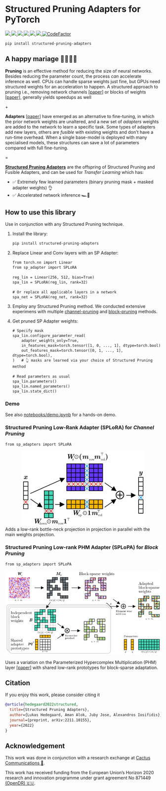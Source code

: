 # Structured Pruning Adapters for PyTorch

<div align="left">
  <a href="https://pypi.org/project/structured-pruning-adapters/">
    <img src="https://img.shields.io/pypi/pyversions/structured-pruning-adapters" height="20" >
  </a>
  <a href="https://badge.fury.io/py/structured-pruning-adapters">
    <img src="https://badge.fury.io/py/structured-pruning-adapters.svg" height="20" >
  </a>
  <!-- <a href="https://structured-pruning-adapters.readthedocs.io/en/latest/?badge=latest">
    <img src="https://readthedocs.org/projects/structured-pruning-adapters/badge/?version=latest" alt="Documentation Status" height="20"/>
  </a> -->
  <!-- <a href="https://pepy.tech/project/structured-pruning-adapters">
    <img src="https://pepy.tech/badge/structured-pruning-adapters" height="20">
  </a> -->
  <a href="https://opensource.org/licenses/Apache-2.0">
    <img src="https://img.shields.io/badge/License-Apache%202.0-blue.svg" height="20">
  </a>
  <a href="https://arxiv.org/abs/2211.10155">
    <img src="http://img.shields.io/badge/paper-arxiv.2211.10155-B31B1B.svg" height="20" >
  </a>
  <a href="https://github.com/psf/black">
    <img src="https://img.shields.io/badge/code%20style-black-000000.svg" height="20">
  </a>
    <a href="https://codecov.io/github/LukasHedegaard/structured-pruning-adapters" > 
    <img src="https://codecov.io/github/LukasHedegaard/structured-pruning-adapters/branch/main/graph/badge.svg?token=WHBSM01TRN"/> 
  </a>
  <a href="https://www.codefactor.io/repository/github/lukashedegaard/structured-pruning-adapters">
    <img src="https://www.codefactor.io/repository/github/lukashedegaard/structured-pruning-adapters/badge" alt="CodeFactor" />
  </a>
</div>

```bash
pip install structured-pruning-adapters
```
## A happy mariage 👰‍♀️🤵‍♂️

__Pruning__ is an effective method for reducing the size of neural networks. Besides reducing the parameter count, the process _can_ accelerate inference as well. 
CPUs can handle sparse weights just fine, but GPUs need structured weights for an acceleration to happen. 
A structured approach to pruning i.e., removing network channels [[paper](https://www.sciencedirect.com/science/article/pii/S0031320321000868)] or blocks of weights [[paper](https://aclanthology.org/2021.emnlp-main.829.pdf)], generally yields speedups as well

\+

__Adapters__ [[paper](https://proceedings.neurips.cc/paper/2017/file/e7b24b112a44fdd9ee93bdf998c6ca0e-paper.pdf)] have emerged as an alternative to fine-tuning, in which the prior network weights are unaltered, and a new set of _adapters_ weights are added to the network to learn a specific task.
Some types of adapters add new layers, others are _fusible_ with existing weights and don't have a run-time overhead.
When a single base-model is deployed with many specialised models, these structures can save a lot of parameters compared with full fine-tuning.

=
<!-- | |
| --- | -->
[__Structured Pruning Adapters__](https://github.com/LukasHedegaard/structured-pruning-adapters) are the offspring of Structured Pruning and Fusible Adapters, and can be used for _Transfer Learning_ which has:
- ✅ Extremely few learned parameters (binary pruning mask + masked adapter weights) 👌
- ✅ Accelerated network inference 🏎💨


## How to use this library
Use in conjunction with any Structured Pruning technique. 
1. Install the library:
    ```bash
    pip install structured-pruning-adapters
    ```
2. Replace Linear and Conv layers with an SP Adapter:
    ```python3
    from torch.nn import Linear
    from sp_adapter import SPLoRA

    reg_lin = Linear(256, 512, bias=True)
    spa_lin = SPLoRA(reg_lin, rank=32)

    # Or replace all applicable layers in a network
    spa_net = SPLoRA(reg_net, rank=32)
    ```
3. Employ any Structured Pruning method. We conducted extensive experimens with multiple [channel-pruning](https://github.com/lukashedegaard/channel-spa-experiments) and [block-pruning](https://github.com/lukashedegaard/block-spa-experiments) methods.

4. Get pruned SP Adapter weights:
    ```python3
    # Specify mask
    spa_lin.configure_parameter_read(
        adapter_weights_only=True,
        in_features_mask=torch.tensor([1, 0, ..., 1], dtype=torch.bool)
        out_features_mask=torch.tensor([0, 1, ..., 1], dtype=torch.bool),
    )   # 👆 masks are learned via your choice of Structured Pruning method

    # Read parameters as usual
    spa_lin.parameters()
    spa_lin.named_parameters()
    spa_lin.state_dict()
    ```

### Demo
See also [notebooks/demo.ipynb](notebooks/demo.ipynb) for a hands-on demo.

### Structured Pruning Low-Rank Adapter (SPLoRA) for _Channel Pruning_ 
```python3
from sp_adapters import SPLoRA
```
<div align="center">
<img src="figures/SPLoRA.png" width="400">
</div>
Adds a low-rank bottle-neck projection in projection in parallel with the main weights projection.

<br/>

### Structured Pruning Low-rank PHM Adapter (SPLoPA) for _Block Pruning_
```python3
from sp_adapters import SPLoPA
```

<div align="center">
<img src="figures/SPLoPA.png" width="600">
</div>

Uses a variation on the Parameterized Hypercomplex Multiplication (PHM) layer [[paper](https://openreview.net/forum?id=rcQdycl0zyk)] with shared low-rank prototypes for block-sparse adaptation.

## Citation
If you enjoy this work, please consider citing it
```bibtex
@article{hedegaard2022structured,
  title={Structured Pruning Adapters},
  author={Lukas Hedegaard, Aman Alok, Juby Jose, Alexandros Iosifidis},
  journal={preprint, arXiv:2211.10155},
  year={2022}
}
```

## Acknowledgement
This work was done in conjunction with a research exchange at [Cactus Communications 🌵](https://cactusglobal.com).

This work has received funding from the European Union’s Horizon 2020 research and innovation programme under grant agreement No 871449 [(OpenDR) 🇪🇺](https://opendr.eu).


